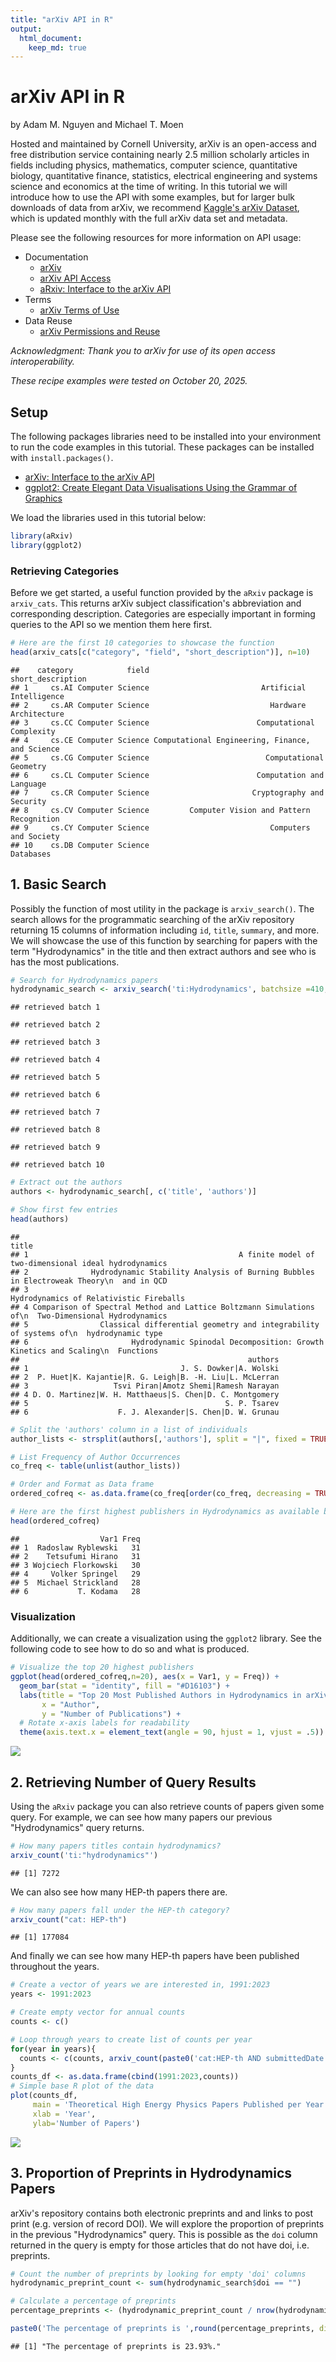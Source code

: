 ```yaml
---
title: "arXiv API in R"
output: 
  html_document:
    keep_md: true
---
```


# arXiv API in R

by Adam M. Nguyen and Michael T. Moen

Hosted and maintained by Cornell University, arXiv is an open-access and free distribution service containing nearly 2.5 million scholarly articles in fields including physics, mathematics, computer science, quantitative biology, quantitative finance, statistics, electrical engineering and systems science and economics at the time of writing. In this tutorial we will introduce how to use the API with some examples, but for larger bulk downloads of data from arXiv, we recommend <a href="https://www.kaggle.com/datasets/Cornell-University/arxiv/data" target="_blank">Kaggle's arXiv Dataset</a>, which is updated monthly with the full arXiv data set and metadata.

Please see the following resources for more information on API usage:

-   Documentation
    -   <a href="https://arxiv.org/" target="_blank">arXiv</a>
    -   <a href="https://info.arxiv.org/help/api/index.html" target="_blank">arXiv API Access</a>
    -   <a href="https://cran.r-project.org/web/packages/aRxiv/index.html" target="_blank">aRxiv: Interface to the arXiv API</a>
-   Terms
    -   <a href="https://info.arxiv.org/help/api/tou.html" target="_blank">arXiv Terms of Use</a>
-   Data Reuse
    -   <a href="https://info.arxiv.org/help/license/reuse.html" target="_blank">arXiv Permissions and Reuse</a>

*Acknowledgment: Thank you to arXiv for use of its open access interoperability.*

*These recipe examples were tested on October 20, 2025.*

## Setup

The following packages libraries need to be installed into your environment to run the code examples in this tutorial. These packages can be installed with `install.packages()`.

- <a href="https://cran.r-project.org/web/packages/aRxiv/index.html" target="_blank">arXiv: Interface to the arXiv API</a>
- <a href="https://cran.r-project.org/web/packages/ggplot2/index.html" target="_blank">ggplot2: Create Elegant Data Visualisations Using the Grammar of Graphics</a>

We load the libraries used in this tutorial below:

``` r
library(aRxiv)
library(ggplot2)
```

### Retrieving Categories

Before we get started, a useful function provided by the `aRxiv` package is `arxiv_cats`. This returns arXiv subject classification's abbreviation and corresponding description. Categories are especially important in forming queries to the API so we mention them here first.


``` r
# Here are the first 10 categories to showcase the function
head(arxiv_cats[c("category", "field", "short_description")], n=10)
```

```
##    category            field                               short_description
## 1     cs.AI Computer Science                         Artificial Intelligence
## 2     cs.AR Computer Science                           Hardware Architecture
## 3     cs.CC Computer Science                        Computational Complexity
## 4     cs.CE Computer Science Computational Engineering, Finance, and Science
## 5     cs.CG Computer Science                          Computational Geometry
## 6     cs.CL Computer Science                        Computation and Language
## 7     cs.CR Computer Science                       Cryptography and Security
## 8     cs.CV Computer Science         Computer Vision and Pattern Recognition
## 9     cs.CY Computer Science                           Computers and Society
## 10    cs.DB Computer Science                                       Databases
```

## 1. Basic Search

Possibly the function of most utility in the package is `arxiv_search()`. The search allows for the programmatic searching of the arXiv repository returning 15 columns of information including `id`, `title`, `summary`, and more. We will showcase the use of this function by searching for papers with the term "Hydrodynamics" in the title and then extract authors and see who is has the most publications.


``` r
# Search for Hydrodynamics papers
hydrodynamic_search <- arxiv_search('ti:Hydrodynamics', batchsize =410, limit=10000, force = TRUE)
```

```
## retrieved batch 1
```

```
## retrieved batch 2
```

```
## retrieved batch 3
```

```
## retrieved batch 4
```

```
## retrieved batch 5
```

```
## retrieved batch 6
```

```
## retrieved batch 7
```

```
## retrieved batch 8
```

```
## retrieved batch 9
```

```
## retrieved batch 10
```

``` r
# Extract out the authors
authors <- hydrodynamic_search[, c('title', 'authors')]

# Show first few entries
head(authors)
```

```
##                                                                                                 title
## 1                                               A finite model of two-dimensional ideal hydrodynamics
## 2              Hydrodynamic Stability Analysis of Burning Bubbles in Electroweak Theory\n  and in QCD
## 3                                                             Hydrodynamics of Relativistic Fireballs
## 4 Comparison of Spectral Method and Lattice Boltzmann Simulations of\n  Two-Dimensional Hydrodynamics
## 5                Classical differential geometry and integrability of systems of\n  hydrodynamic type
## 6                       Hydrodynamic Spinodal Decomposition: Growth Kinetics and Scaling\n  Functions
##                                                   authors
## 1                                  J. S. Dowker|A. Wolski
## 2  P. Huet|K. Kajantie|R. G. Leigh|B. -H. Liu|L. McLerran
## 3                   Tsvi Piran|Amotz Shemi|Ramesh Narayan
## 4 D. O. Martinez|W. H. Matthaeus|S. Chen|D. C. Montgomery
## 5                                            S. P. Tsarev
## 6                    F. J. Alexander|S. Chen|D. W. Grunau
```

``` r
# Split the 'authors' column in a list of individuals
author_lists <- strsplit(authors[,'authors'], split = "|", fixed = TRUE)

# List Frequency of Author Occurrences 
co_freq <- table(unlist(author_lists))

# Order and Format as Data frame
ordered_cofreq <- as.data.frame(co_freq[order(co_freq, decreasing = TRUE)])

# Here are the first highest publishers in Hydrodynamics as available by the arXiv repository
head(ordered_cofreq)
```

```
##                  Var1 Freq
## 1  Radoslaw Ryblewski   31
## 2    Tetsufumi Hirano   31
## 3 Wojciech Florkowski   30
## 4     Volker Springel   29
## 5  Michael Strickland   28
## 6           T. Kodama   28
```

### Visualization

Additionally, we can create a visualization using the `ggplot2` library. See the following code to see how to do so and what is produced.


``` r
# Visualize the top 20 highest publishers
ggplot(head(ordered_cofreq,n=20), aes(x = Var1, y = Freq)) +
  geom_bar(stat = "identity", fill = "#D16103") +
  labs(title = "Top 20 Most Published Authors in Hydrodynamics in arXiv",
       x = "Author",
       y = "Number of Publications") +
  # Rotate x-axis labels for readability
  theme(axis.text.x = element_text(angle = 90, hjust = 1, vjust = .5))
```

![](arxiv_files/figure-html/unnamed-chunk-3-1.png)<!-- -->

## 2. Retrieving Number of Query Results

Using the `aRxiv` package you can also retrieve counts of papers given some query. For example, we can see how many papers our previous "Hydrodynamics" query returns.


``` r
# How many papers titles contain hydrodynamics?
arxiv_count('ti:"hydrodynamics"')
```

```
## [1] 7272
```

We can also see how many HEP-th papers there are.


``` r
# How many papers fall under the HEP-th category?
arxiv_count("cat: HEP-th")
```

```
## [1] 177084
```

And finally we can see how many HEP-th papers have been published throughout the years.


``` r
# Create a vector of years we are interested in, 1991:2023
years <- 1991:2023

# Create empty vector for annual counts
counts <- c()

# Loop through years to create list of counts per year
for(year in years){
  counts <- c(counts, arxiv_count(paste0('cat:HEP-th AND submittedDate:[',year,' TO ',year+1,']')))
}
counts_df <- as.data.frame(cbind(1991:2023,counts))
# Simple base R plot of the data
plot(counts_df,
     main = 'Theoretical High Energy Physics Papers Published per Year',
     xlab = 'Year',
     ylab='Number of Papers')
```

![](arxiv_files/figure-html/unnamed-chunk-6-1.png)<!-- -->

## 3. Proportion of Preprints in Hydrodynamics Papers

arXiv's repository contains both electronic preprints and and links to post print (e.g. version of record DOI). We will explore the proportion of preprints in the previous "Hydrodynamics" query. This is possible as the `doi` column returned in the query is empty for those articles that do not have doi, i.e. preprints.


``` r
# Count the number of preprints by looking for empty 'doi' columns
hydrodynamic_preprint_count <- sum(hydrodynamic_search$doi == "")

# Calculate a percentage of preprints
percentage_preprints <- (hydrodynamic_preprint_count / nrow(hydrodynamic_search)) * 100

paste0('The percentage of preprints is ',round(percentage_preprints, digits = 2),'%.')
```

```
## [1] "The percentage of preprints is 23.93%."
```

